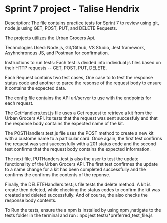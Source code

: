 # Sprint 7 project - Talise Hendrix


Description: The file contains practice tests for Sprint 7 to review using git, node.js using GET, POST, PUT, and DELETE Requests.
 
The projects utilizes the Urban Grocers Api.

Technologies Used: Node.js, Git/Github, VS Studio, Jest framework, Asyhnchronous JS, and Postman for confirmation.

Instructions to run tests:
Each test is divided into individual js files based on their HTTP requests -- GET, POST, PUT, DELETE. 


Each Request contains two test cases, One case to to test the response status code and another to parce the resonse of the request body to ensure it contains the expected data. 

The config file contains the API url/server to use with the endpoints for each request.

The GetHandlers.test.js file uses a Get request to retrieve a kit from the Urban Grocers API. Its tests that the request was sent succesfuly and that the response body contains the expected name of the kit.

The POSTHandlers.test.js file uses the POST method to create a new kit with a custome name to a particular card. Once again, the first test confirms the request was sent successfully with a 201 status code and the second test confirms that the request body contains the expected information.

The next file, PUTHanders.test.js also the user to test the update functionality of the Urban Grocers API. The first test confirmes the update to a name change for a kit has been completed successfully and the confirms the confirms the contents of the reponse.

Finally, the DELETEHandlers.test.js file tests the delete method.  A kit is create then deleted, while checking the status codes to confirm the kit was created and deleted successfully. And of course, the also checks the response body contents.


To Run the tests,
ensure the a npm is installed by using npm ,natigate to the tests folder in the terminal and run :  npx jest tests/*preferred_test_file.js 
